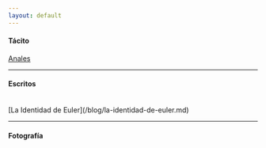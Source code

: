 ```yaml
---
layout: default
---
```


#### Tácito

[Anales](/libros/anales-libro-1.md)

---

#### Escritos
<br />
[La Identidad de Euler](/blog/la-identidad-de-euler.md)

---

#### Fotografía
<br />
